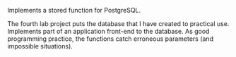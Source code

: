 Implements a stored function for PostgreSQL.

The fourth lab project puts the database that I have created to practical use. Implements part of an application front-end to the database.  As good programming practice, the functions catch erroneous parameters (and impossible situations).
